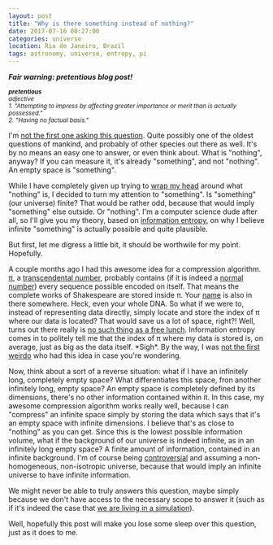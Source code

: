 ```yaml
---
layout: post
title: "Why is there something instead of nothing?"
date: 2017-07-16 00:27:00
categories: universe
location: Rio de Janeiro, Brazil
tags: astronomy, universe, entropy, pi
---
```


<i><strong>Fair warning: pretentious blog post!</strong></i>

<i><small><strong>pretentious</strong><br>adjective<br>1. "Attempting to impress by affecting greater importance or merit than is actually possessed."<br>2. "Having no factual basis."</small></i>

I'm <a href="https://www.google.com/search?q=why+is+there+something+instead+of+nothing" target="_blank">not the first one asking this question</a>. Quite possibly one of the oldest questions of mankind, and probably of other species out there as well. It's by no means an easy one to answer, or even think about. What is "nothing", anyway? If you can measure it, it's already "something", and not "nothing". An empty space is "something".

<!--more-->

While I have completely given up trying to <a href="https://www.livescience.com/28132-what-is-nothing-physicists-debate.html" target="_blank">wrap my head</a> around what "nothing" is, I decided to turn my attention to "something". Is "something" (our universe) finite? That would be rather odd, because that would imply "something" else outside. Or "nothing". I'm a computer science dude after all, so I'll give you my theory, based on <a href="https://en.wikipedia.org/wiki/Entropy_(information_theory)" target="_blank">information entropy</a>, on why I believe infinite "something" is actually possible and quite plausible.

But first, let me digress a little bit, it should be worthwile for my point. Hopefully.

A couple months ago I had this awesome idea for a compression algorithm. <a href="https://en.wikipedia.org/wiki/Pi" target="_blank">&pi;</a>, a <a href="https://en.wikipedia.org/wiki/Transcendental_number" target="_blank">transcendental number</a>, probably contains (if it is indeed a <a href="http://mathworld.wolfram.com/NormalNumber.html" target="_blank">normal number</a>) every sequence possible encoded on itself. That means the complete works of Shakespeare are stored inside &pi;. Your <a href="http://www.dr-mikes-math-games-for-kids.com/your-name-in-pi.html" target="_blank">name</a> is also in there somewhere. Heck, even your whole DNA. So what if we were to, instead of representing data directly, simply locate and store the index of &pi; where our data is located? That would save us a lot of space, right?! Well, turns out there really is <a href="https://en.wikipedia.org/wiki/There_ain%27t_no_such_thing_as_a_free_lunch" target="_blank">no such thing as a free lunch</a>. Information entropy comes in to politely tell me that the index of &pi; where my data is stored is, on average, just as big as the data itself. \*Sigh\*. By the way, I was <a href="https://cs.stackexchange.com/questions/42464/are-there-any-compression-algorithms-based-on-pi" target="_blank">not the first weirdo</a> who had this idea in case you're wondering.

Now, think about a sort of a reverse situation: what if I have an infinitely long, completely empty space? What differentiates this space, fron another infinitely long, empty space? An empty space is completely defined by its dimensions, there's no other information contained within it. In this case, my awesome compression algorithm works really well, because I can "compress" an infinite space simply by storing the data which says that it's an empty space with infinite dimensions. I believe that's as close to "nothing" as you can get. Since this is the lowest possible information volume, what if the background of our universe is indeed infinite, as in an infinitely long empty space? A finite amount of information, contained in an infinite background. I'm of course being <a href="https://en.wikipedia.org/wiki/Cosmological_principle" target="_blank">controversial</a> and assuming a non-homogeneous, non-isotropic universe, because that would imply an infinite universe to have infinite information.

We might never be able to truly answers this question, maybe simply because we don't have access to the necessary scope to answer it (such as if it's indeed the case that <a href="https://www.scientificamerican.com/article/are-we-living-in-a-computer-simulation/" target="_blank">we are living in a simulation</a>).

Well, hopefully this post will make you lose some sleep over this question, just as it does to me.